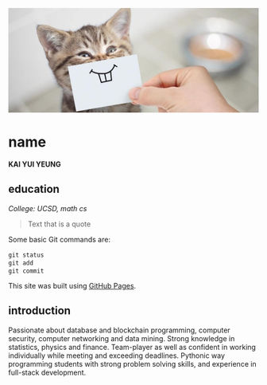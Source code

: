 ![funny cat](interesting-cat-facts.jpg)
# name
**KAI YUI YEUNG**
## education
*College: UCSD, math cs*



> Text that is a quote

Some basic Git commands are:
```
git status
git add
git commit
```


This site was built using [GitHub Pages](https://pages.github.com/).


## introduction
Passionate about database and blockchain programming, computer security, computer networking and data mining.
Strong knowledge in statistics, physics and finance. Team-player as well as confident in working individually while
meeting and exceeding deadlines.
Pythonic way programming students with strong problem solving skills, and experience in full-stack development.